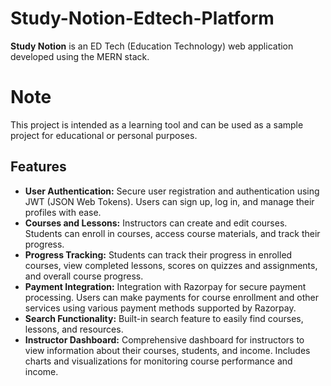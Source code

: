 # Study-Notion-Edtech-Platform

**Study Notion** is an ED Tech (Education Technology) web application developed using the MERN stack. 

# Note

This project is intended as a learning tool and can be used as a sample project for educational or personal purposes. 

## Features

- **User Authentication:** Secure user registration and authentication using JWT (JSON Web Tokens). Users can sign up, log in, and manage their profiles with ease.
- **Courses and Lessons:** Instructors can create and edit courses. Students can enroll in courses, access course materials, and track their progress.
- **Progress Tracking:** Students can track their progress in enrolled courses, view completed lessons, scores on quizzes and assignments, and overall course progress.
- **Payment Integration:** Integration with Razorpay for secure payment processing. Users can make payments for course enrollment and other services using various payment methods supported by Razorpay.
- **Search Functionality:** Built-in search feature to easily find courses, lessons, and resources.
- **Instructor Dashboard:** Comprehensive dashboard for instructors to view information about their courses, students, and income. Includes charts and visualizations for monitoring course performance and income.

